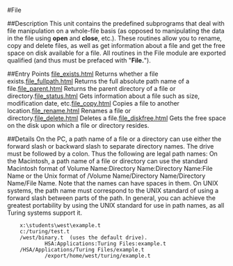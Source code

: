 
#File

##Description
This unit contains the predefined subprograms that deal with file manipulation on a whole-file basis (as opposed to manipulating the data in the file using **open** and **close**, etc.). These routines allow you to rename, copy and delete files, as well as get information about a file and get the free space on disk available for a file.
All routines in the File module are exported qualified (and thus must be prefaced with "**File.**").

##Entry Points
[file_exists.html](**Exists**) Returns whether a file exists.[file_fullpath.html](**FullPath**) Returns the full absolute path name of a file.[file_parent.html](**Parent**) Returns the parent directory of a file or directory.[file_status.html](**Status**) Gets information about a file such as size, modification date, etc.[file_copy.html](**Copy**) Copies a file to another location.[file_rename.html](**Rename**) Renames a file or directory.[file_delete.html](**Delete**) Deletes a file.[file_diskfree.html](**DiskFree**) Gets the free space on the disk upon which a file or directory resides.

##Details
On the PC, a path name of a file or a directory can use either the forward slash or backward slash to separate directory names. The drive must be followed by a colon. Thus the following are legal path names:
On the Macintosh, a path name of a file or directory can use the standard Macintosh format of Volume Name:Directory Name:Directory Name:File Name or the Unix format of /Volume Name/Directory Name/Directory Name/File Name.  Note that the names can have spaces in them.
On UNIX systems, the path name must correspond to the UNIX standard of using a forward slash between parts of the path.
In general, you can achieve the greatest portability by using the UNIX standard for use in path names, as all Turing systems support it.

        x:\students\west\example.t
        c:/turing/test.t
        /west/binary.t  (uses the default drive).
                HSA:Applications:Turing Files:example.t
        /HSA/Applications/Turing Files/example.t
                /export/home/west/turing/example.t
        
